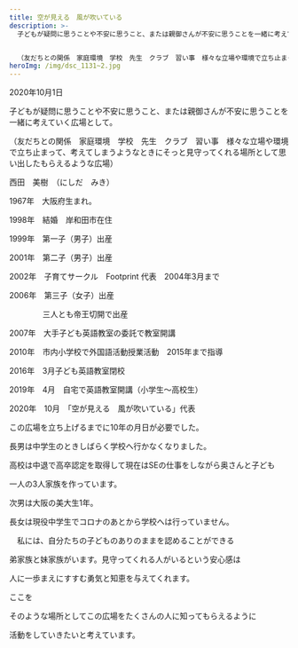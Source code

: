 ```yaml
---
title: 空が見える　風が吹いている　
description: >-
  子どもが疑問に思うことや不安に思うこと、または親御さんが不安に思うことを一緒に考えていく広場です。


  （友だちとの関係　家庭環境　学校　先生　クラブ　習い事　様々な立場や環境で立ち止まって、考えてしまうようなときにそっと見守ってくれる場所として思い出したもらえるような広場）
heroImg: /img/dsc_1131~2.jpg
---
```

2020年10月1日

子どもが疑問に思うことや不安に思うこと、または親御さんが不安に思うことを一緒に考えていく広場として。

（友だちとの関係　家庭環境　学校　先生　クラブ　習い事　様々な立場や環境で立ち止まって、考えてしまうようなときにそっと見守ってくれる場所として思い出したもらえるような広場）



西田　美樹　（にしだ　みき）

1967年　大阪府生まれ。

1998年　結婚　岸和田市在住

1999年　第一子（男子）出産 

2001年　第二子（男子）出産 

2002年　子育てサークル　Footprint 代表　2004年3月まで

2006年　第三子（女子）出産 

　　　　  三人とも帝王切開で出産

2007年　大手子ども英語教室の委託で教室開講

2010年　市内小学校で外国語活動授業活動　2015年まで指導

2016年　3月子ども英語教室閉校

2019年　4月　自宅で英語教室開講（小学生～高校生）



2020年　10月　「空が見える　風が吹いている」代表

この広場を立ち上げるまでに10年の月日が必要でした。

長男は中学生のときしばらく学校へ行かなくなりました。

高校は中退で高卒認定を取得して現在はSEの仕事をしながら奥さんと子ども

一人の3人家族を作っています。

次男は大阪の美大生1年。

長女は現役中学生でコロナのあとから学校へは行っていません。

　私には、自分たちの子どものありのままを認めることができる

弟家族と妹家族がいます。見守ってくれる人がいるという安心感は

人に一歩まえにすすむ勇気と知恵を与えてくれます。

ここを

そのような場所としてこの広場をたくさんの人に知ってもらえるように

活動をしていきたいと考えています。